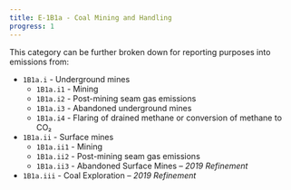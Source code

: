 ```yaml
---
title: E-1B1a - Coal Mining and Handling
progress: 1
---
```





This category can be further broken down for reporting purposes into emissions from:

- `1B1a.i` - Underground mines
	- `1B1a.i1` - Mining
	- `1B1a.i2` - Post-mining seam gas emissions
	- `1B1a.i3` - Abandoned underground mines
	- `1B1a.i4` - Flaring of drained methane or conversion of methane to CO₂
- `1B1a.ii` - Surface mines
	- `1B1a.ii1` - Mining
	- `1B1a.ii2` - Post-mining seam gas emissions
	- `1B1a.ii3` - Abandoned Surface Mines *– 2019 Refinement*
- `1B1a.iii` - Coal Exploration *– 2019 Refinement*


